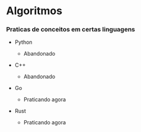 # Algoritmos

### Praticas de conceitos em certas linguagens

* Python  
  * Abandonado

* C++ 
  * Abandonado

* Go 
  * Praticando agora

* Rust
  * Praticando agora